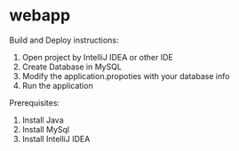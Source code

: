 # webapp

Build and Deploy instructions:
1. Open project by IntelliJ IDEA or other IDE
2. Create Database in MySQL
3. Modify the application.propoties with your database info
4. Run the application

Prerequisites:
1. Install Java
2. Install MySql
3. Install IntelliJ IDEA


